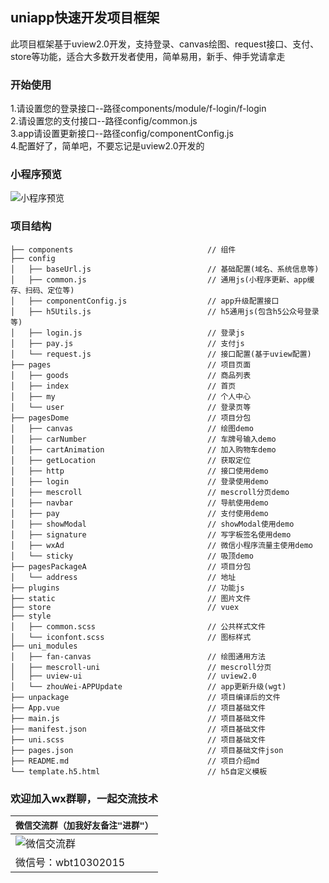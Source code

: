 ## uniapp快速开发项目框架

此项目框架基于uview2.0开发，支持登录、canvas绘图、request接口、支付、store等功能，适合大多数开发者使用，简单易用，新手、伸手党请拿走

### 开始使用

1.请设置您的登录接口--路径components/module/f-login/f-login  
2.请设置您的支付接口--路径config/common.js  
3.app请设置更新接口--路径config/componentConfig.js  
4.配置好了，简单吧，不要忘记是uview2.0开发的

### 小程序预览
![小程序预览](https://img02.163.gg/img/1/48/59/7/1485907-nmnnmpjcdm.jpg!YM0000)

### 项目结构

``` 
├── components                             	// 组件
├── config                                  
│   ├── baseUrl.js                        	// 基础配置(域名、系统信息等)
│   ├── common.js                         	// 通用js(小程序更新、app缓存、扫码、定位等)
│   ├── componentConfig.js                  // app升级配置接口
│   ├── h5Utils.js                          // h5通用js(包含h5公众号登录等)
│   ├── login.js                            // 登录js
│   ├── pay.js                              // 支付js
│   └── request.js                        	// 接口配置(基于uview配置)
├── pages  									// 项目页面
│   ├── goods                        	 	// 商品列表
│   ├── index                         		// 首页
│   ├── my                        	    	// 个人中心
│   └── user                                // 登录页等
├── pagesDome                              	// 项目分包
│   ├── canvas                            	// 绘图demo
│   ├── carNumber                       	// 车牌号输入demo
│   ├── cartAnimation                       // 加入购物车demo
│   ├── getLocation                         // 获取定位
│   ├── http                              	// 接口使用demo
│   ├── login                             	// 登录使用demo
│   ├── mescroll                            // mescroll分页demo
│   ├── navbar                            	// 导航使用demo
│   ├── pay                               	// 支付使用demo
│   ├── showModal                         	// showModal使用demo
│   ├── signature                         	// 写字板签名使用demo
│   ├── wxAd                         		// 微信小程序流量主使用demo
│   └── sticky                       	 	// 吸顶demo
├── pagesPackageA                           // 项目分包
│   └── address                            	// 地址
├── plugins                                 // 功能js
├── static                             		// 图片文件
├── store                          			// vuex
├── style
│   ├── common.scss                       	// 公共样式文件
│   └── iconfont.scss                     	// 图标样式
├── uni_modules                             
│   ├── fan-canvas                        	// 绘图通用方法
│   ├── mescroll-uni                        // mescroll分页
│   ├── uview-ui                          	// uview2.0
│   └── zhouWei-APPUpdate                   // app更新升级(wgt)
├── unpackage                              	// 项目编译后的文件
├── App.vue                                	// 项目基础文件
├── main.js                                	// 项目基础文件
├── manifest.json                          	// 项目基础文件
├── uni.scss                                // 项目基础文件
├── pages.json                             	// 项目基础文件json
├── README.md                              	// 项目介绍md
└── template.h5.html                       	// h5自定义模板
```

### 欢迎加入wx群聊，一起交流技术

| `微信交流群（加我好友备注"进群"）`                  |
|--------------------------- |
|![微信交流群](https://img02.163.gg/img/1/19/33/61/1193361-dtzzkprpse.jpg!YM0000)|
|微信号：wbt10302015|
